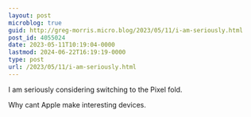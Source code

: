 ```yaml
---
layout: post
microblog: true
guid: http://greg-morris.micro.blog/2023/05/11/i-am-seriously.html
post_id: 4055024
date: 2023-05-11T10:19:04-0000
lastmod: 2024-06-22T16:19:19-0000
type: post
url: /2023/05/11/i-am-seriously.html
---
```

I am seriously considering switching to the Pixel fold.

Why cant Apple make interesting devices.
